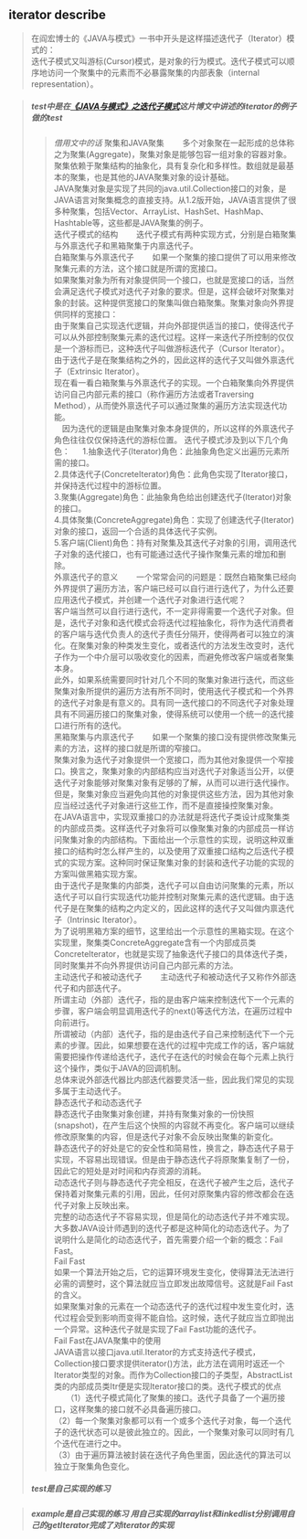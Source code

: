 
## iterator describe
>在阎宏博士的《JAVA与模式》一书中开头是这样描述迭代子（Iterator）模式的：  
迭代子模式又叫游标(Cursor)模式，是对象的行为模式。迭代子模式可以顺序地访问一个聚集中的元素而不必暴露聚集的内部表象（internal representation）。

>##### test中是在[《JAVA与模式》之迭代子模式](http://www.cnblogs.com/java-my-life/archive/2012/05/22/2511506.html/)这片博文中讲述的iterator的例子做的test
>>  *借用文中的话*
聚集和JAVA聚集
　　多个对象聚在一起形成的总体称之为聚集(Aggregate)，聚集对象是能够包容一组对象的容器对象。聚集依赖于聚集结构的抽象化，具有复杂化和多样性。数组就是最基本的聚集，也是其他的JAVA聚集对象的设计基础。  
JAVA聚集对象是实现了共同的java.util.Collection接口的对象，是JAVA语言对聚集概念的直接支持。从1.2版开始，JAVA语言提供了很多种聚集，包括Vector、ArrayList、HashSet、HashMap、Hashtable等，这些都是JAVA聚集的例子。  
迭代子模式的结构
　　迭代子模式有两种实现方式，分别是白箱聚集与外禀迭代子和黑箱聚集于内禀迭代子。  
白箱聚集与外禀迭代子
　　如果一个聚集的接口提供了可以用来修改聚集元素的方法，这个接口就是所谓的宽接口。  
如果聚集对象为所有对象提供同一个接口，也就是宽接口的话，当然会满足迭代子模式对迭代子对象的要求。但是，这样会破坏对聚集对象的封装。这种提供宽接口的聚集叫做白箱聚集。聚集对象向外界提供同样的宽接口：  
由于聚集自己实现迭代逻辑，并向外部提供适当的接口，使得迭代子可以从外部控制聚集元素的迭代过程。这样一来迭代子所控制的仅仅是一个游标而已，这种迭代子叫做游标迭代子（Cursor Iterator）。由于迭代子是在聚集结构之外的，因此这样的迭代子又叫做外禀迭代子（Extrinsic Iterator）。  
现在看一看白箱聚集与外禀迭代子的实现。一个白箱聚集向外界提供访问自己内部元素的接口（称作遍历方法或者Traversing Method），从而使外禀迭代子可以通过聚集的遍历方法实现迭代功能。  
　因为迭代的逻辑是由聚集对象本身提供的，所以这样的外禀迭代子角色往往仅仅保持迭代的游标位置。
迭代子模式涉及到以下几个角色： 　
1.抽象迭代子(Iterator)角色：此抽象角色定义出遍历元素所需的接口。  
2.具体迭代子(ConcreteIterator)角色：此角色实现了Iterator接口，并保持迭代过程中的游标位置。  
3.聚集(Aggregate)角色：此抽象角色给出创建迭代子(Iterator)对象的接口。  
4.具体聚集(ConcreteAggregate)角色：实现了创建迭代子(Iterator)对象的接口，返回一个合适的具体迭代子实例。  
5.客户端(Client)角色：持有对聚集及其迭代子对象的引用，调用迭代子对象的迭代接口，也有可能通过迭代子操作聚集元素的增加和删除。  
外禀迭代子的意义
　　一个常常会问的问题是：既然白箱聚集已经向外界提供了遍历方法，客户端已经可以自行进行迭代了，为什么还要应用迭代子模式，并创建一个迭代子对象进行迭代呢？  
客户端当然可以自行进行迭代，不一定非得需要一个迭代子对象。但是，迭代子对象和迭代模式会将迭代过程抽象化，将作为迭代消费者的客户端与迭代负责人的迭代子责任分隔开，使得两者可以独立的演化。在聚集对象的种类发生变化，或者迭代的方法发生改变时，迭代子作为一个中介层可以吸收变化的因素，而避免修改客户端或者聚集本身。  
此外，如果系统需要同时针对几个不同的聚集对象进行迭代，而这些聚集对象所提供的遍历方法有所不同时，使用迭代子模式和一个外界的迭代子对象是有意义的。具有同一迭代接口的不同迭代子对象处理具有不同遍历接口的聚集对象，使得系统可以使用一个统一的迭代接口进行所有的迭代。  
黑箱聚集与内禀迭代子
　　如果一个聚集的接口没有提供修改聚集元素的方法，这样的接口就是所谓的窄接口。  
聚集对象为迭代子对象提供一个宽接口，而为其他对象提供一个窄接口。换言之，聚集对象的内部结构应当对迭代子对象适当公开，以便迭代子对象能够对聚集对象有足够的了解，从而可以进行迭代操作。但是，聚集对象应当避免向其他的对象提供这些方法，因为其他对象应当经过迭代子对象进行这些工作，而不是直接操控聚集对象。  
在JAVA语言中，实现双重接口的办法就是将迭代子类设计成聚集类的内部成员类。这样迭代子对象将可以像聚集对象的内部成员一样访问聚集对象的内部结构。下面给出一个示意性的实现，说明这种双重接口的结构时怎么样产生的，以及使用了双重接口结构之后迭代子模式的实现方案。这种同时保证聚集对象的封装和迭代子功能的实现的方案叫做黑箱实现方案。  
由于迭代子是聚集的内部类，迭代子可以自由访问聚集的元素，所以迭代子可以自行实现迭代功能并控制对聚集元素的迭代逻辑。由于迭代子是在聚集的结构之内定义的，因此这样的迭代子又叫做内禀迭代子（Intrinsic Iterator）。  
为了说明黑箱方案的细节，这里给出一个示意性的黑箱实现。在这个实现里，聚集类ConcreteAggregate含有一个内部成员类ConcreteIterator，也就是实现了抽象迭代子接口的具体迭代子类，同时聚集并不向外界提供访问自己内部元素的方法。  
主动迭代子和被动迭代子
　　主动迭代子和被动迭代子又称作外部迭代子和内部迭代子。  
所谓主动（外部）迭代子，指的是由客户端来控制迭代下一个元素的步骤，客户端会明显调用迭代子的next()等迭代方法，在遍历过程中向前进行。  
所谓被动（内部）迭代子，指的是由迭代子自己来控制迭代下一个元素的步骤。因此，如果想要在迭代的过程中完成工作的话，客户端就需要把操作传递给迭代子，迭代子在迭代的时候会在每个元素上执行这个操作，类似于JAVA的回调机制。  
总体来说外部迭代器比内部迭代器要灵活一些，因此我们常见的实现多属于主动迭代子。  
静态迭代子和动态迭代子  
静态迭代子由聚集对象创建，并持有聚集对象的一份快照(snapshot)，在产生后这个快照的内容就不再变化。客户端可以继续修改原聚集的内容，但是迭代子对象不会反映出聚集的新变化。  
静态迭代子的好处是它的安全性和简易性，换言之，静态迭代子易于实现，不容易出现错误。但是由于静态迭代子将原聚集复制了一份，因此它的短处是对时间和内存资源的消耗。  
动态迭代子则与静态迭代子完全相反，在迭代子被产生之后，迭代子保持着对聚集元素的引用，因此，任何对原聚集内容的修改都会在迭代子对象上反映出来。  
完整的动态迭代子不容易实现，但是简化的动态迭代子并不难实现。大多数JAVA设计师遇到的迭代子都是这种简化的动态迭代子。为了说明什么是简化的动态迭代子，首先需要介绍一个新的概念：Fail Fast。  
Fail Fast  
如果一个算法开始之后，它的运算环境发生变化，使得算法无法进行必需的调整时，这个算法就应当立即发出故障信号。这就是Fail Fast的含义。  
如果聚集对象的元素在一个动态迭代子的迭代过程中发生变化时，迭代过程会受到影响而变得不能自恰。这时候，迭代子就应当立即抛出一个异常。这种迭代子就是实现了Fail Fast功能的迭代子。  
Fail Fast在JAVA聚集中的使用  
JAVA语言以接口java.util.Iterator的方式支持迭代子模式，Collection接口要求提供iterator()方法，此方法在调用时返还一个Iterator类型的对象。而作为Collection接口的子类型，AbstractList类的内部成员类Itr便是实现Iterator接口的类。迭代子模式的优点  
　　（1）迭代子模式简化了聚集的接口。迭代子具备了一个遍历接口，这样聚集的接口就不必具备遍历接口。  
（2）每一个聚集对象都可以有一个或多个迭代子对象，每一个迭代子的迭代状态可以是彼此独立的。因此，一个聚集对象可以同时有几个迭代在进行之中。  
（3）由于遍历算法被封装在迭代子角色里面，因此迭代的算法可以独立于聚集角色变化。
>##### test是自己实现的练习

>##### example是自己实现的练习 用自己实现的arraylist和linkedlist分别调用自己的getIterator完成了对iterator的实现